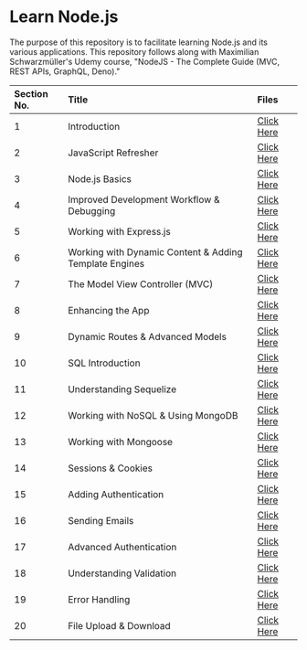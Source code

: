 # Learn Node.js

The purpose of this repository is to facilitate learning Node.js and its various applications. This repository follows along with Maximilian Schwarzmüller's Udemy course, "NodeJS - The Complete Guide (MVC, REST APIs, GraphQL, Deno)."

| Section No. | Title                                                  | Files                                               |
| :---------- | :----------------------------------------------------- | :-------------------------------------------------- |
| 1           | Introduction                                           | [Click Here](./1%20introduction/)                   |
| 2           | JavaScript Refresher                                   | [Click Here](./2%20javascript-refresh/)             |
| 3           | Node.js Basics                                         | [Click Here](./3%20nodejs-basics/)                  |
| 4           | Improved Development Workflow & Debugging              | [Click Here](./4%20development-workflow-debugging/) |
| 5           | Working with Express.js                                | [Click Here](./5%20express.js/)                     |
| 6           | Working with Dynamic Content & Adding Template Engines | [Click Here](./6-dynamic-content-template-engines/) |
| 7           | The Model View Controller (MVC)                        | [Click Here](./7-mvc/)                              |
| 8           | Enhancing the App                                      | [Click Here](./8-enhancing-the-app/)                |
| 9           | Dynamic Routes & Advanced Models                       | [Click Here](./9-dynamic-routes-advanced-models/)   |
| 10          | SQL Introduction                                       | [Click Here](./10-sql-introduction/)                |
| 11          | Understanding Sequelize                                | [Click Here](./11-sequelize/)                       |
| 12          | Working with NoSQL & Using MongoDB                     | [Click Here](./12-nosql-mongodb/)                   |
| 13          | Working with Mongoose                                  | [Click Here](./13-mongoose/)                        |
| 14          | Sessions & Cookies                                     | [Click Here](./14-sessions-cookies/)                |
| 15          | Adding Authentication                                  | [Click Here](./15-authentication/)                  |
| 16          | Sending Emails                                         | [Click Here](./16-sending-emails/)                  |
| 17          | Advanced Authentication                                | [Click Here](./17-advanced-authentication/)         |
| 18          | Understanding Validation                               | [Click Here](./18-understanding-validation/)        |
| 19          | Error Handling                                         | [Click Here](./19-error-handling/)                  |
| 20          | File Upload & Download                                 | [Click Here](./20-file-upload-download/)            |
